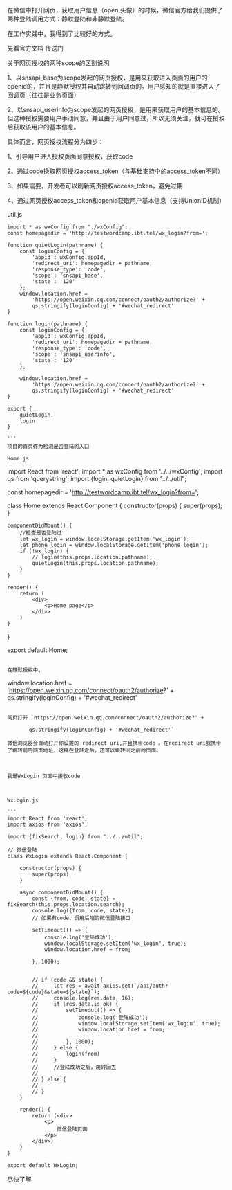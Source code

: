在微信中打开网页，获取用户信息（open,头像）的时候，微信官方给我们提供了两种登陆调用方式：静默登陆和非静默登陆。



在工作实践中，我得到了比较好的方式。

先看官方文档
传送门

关于网页授权的两种scope的区别说明

1、以snsapi_base为scope发起的网页授权，是用来获取进入页面的用户的openid的，并且是静默授权并自动跳转到回调页的。用户感知的就是直接进入了回调页（往往是业务页面）

2、以snsapi_userinfo为scope发起的网页授权，是用来获取用户的基本信息的。但这种授权需要用户手动同意，并且由于用户同意过，所以无须关注，就可在授权后获取该用户的基本信息。

具体而言，网页授权流程分为四步：

1、引导用户进入授权页面同意授权，获取code

2、通过code换取网页授权access_token（与基础支持中的access_token不同）

3、如果需要，开发者可以刷新网页授权access_token，避免过期

4、通过网页授权access_token和openid获取用户基本信息（支持UnionID机制）

util.js
```
​import * as wxConfig from "./wxConfig";
const homepagedir = 'http://testwordcamp.ibt.tel/wx_login?from=';

function quietLogin(pathname) {
    const loginConfig = {
        'appid': wxConfig.appId,
        'redirect_uri': homepagedir + pathname,
        'response_type': 'code',
        'scope': 'snsapi_base',
        'state': '120'
    };
    window.location.href =
        'https://open.weixin.qq.com/connect/oauth2/authorize?' +
        qs.stringify(loginConfig) + '#wechat_redirect'
}

function login(pathname) {
    const loginConfig = {
        'appid': wxConfig.appId,
        'redirect_uri': homepagedir + pathname,
        'response_type': 'code',
        'scope': 'snsapi_userinfo',
        'state': '120'
    };

    window.location.href =
        'https://open.weixin.qq.com/connect/oauth2/authorize?' +
        qs.stringify(loginConfig) + '#wechat_redirect'
}

export {
    quietLogin,
    login
}

​```
项目的首页作为检测是否登陆的入口

Home.js
```
import React from 'react';
import * as wxConfig from '../../wxConfig';
import qs from 'querystring';
import {login, quietLogin} from "../../util";

const homepagedir = 'http://testwordcamp.ibt.tel/wx_login?from=';


class Home extends React.Component {
    constructor(props) {
        super(props);
    }

    componentDidMount() {
        //检查是否登陆过
        let wx_login = window.localStorage.getItem('wx_login');
        let phone_login = window.localStorage.getItem('phone_login');
        if (!wx_login) {
            // login(this.props.location.pathname);
            quietLogin(this.props.location.pathname);
        }
    }

    render() {
        return (
            <div>
                <p>Home page</p>
            </div>
        )
    }
}

export default Home;
```

在静默授权中,
```
window.location.href =
        'https://open.weixin.qq.com/connect/oauth2/authorize?' +
        qs.stringify(loginConfig) + '#wechat_redirect'
```

网页打开 `https://open.weixin.qq.com/connect/oauth2/authorize?' +

       qs.stringify(loginConfig) + '#wechat_redirect'`

微信浏览器会自动打开你设置的 redirect_uri,并且携带code 。在redirect_uri我携带了跳转前的网页地址，这样在登陆之后，还可以跳转回之前的页面。



我是WxLogin 页面中接收code 



WxLogin.js

​```
import React from 'react';
import axios from 'axios';

import {fixSearch, login} from "../../util";

// 微信登陆
class WxLogin extends React.Component {

    constructor(props) {
        super(props)
    }

    async componentDidMount() {
        const {from, code, state} = fixSearch(this.props.location.search);
        console.log({from, code, state});
        // 如果有code，调用后端的微信登陆接口

        setTimeout(() => {
            console.log('登陆成功');
            window.localStorage.setItem('wx_login', true);
            window.location.href = from;

        }, 1000);


        // if (code && state) {
        //     let res = await axios.get(`/api/auth?code=${code}&state=${state}`);
        //     console.log(res.data, 16);
        //     if (res.data.is_ok) {
        //         setTimeout(() => {
        //             console.log('登陆成功');
        //             window.localStorage.setItem('wx_login', true);
        //             window.location.href = from;
        //
        //         }, 1000);
        //     } else {
        //         login(from)
        //     }
        //     //登陆成功之后，跳转回去
        //
        // } else {
        //
        // }
    }

    render() {
        return (<div>
            <p>
                微信登陆页面
            </p>
        </div>)
    }
}

export default WxLogin;

```

尽快了解